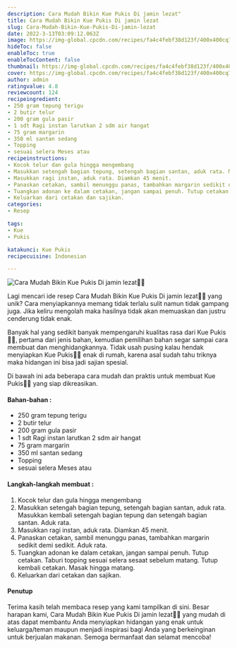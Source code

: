```yaml
---
description: Cara Mudah Bikin Kue Pukis Di jamin lezat"
title: Cara Mudah Bikin Kue Pukis Di jamin lezat
slug: Cara-Mudah-Bikin-Kue-Pukis-Di-jamin-lezat
date: 2022-3-13T03:09:12.063Z
image: https://img-global.cpcdn.com/recipes/fa4c4febf38d123f/400x400cq70/photo.jpg
hideToc: false
enableToc: true
enableTocContent: false
thumbnail: https://img-global.cpcdn.com/recipes/fa4c4febf38d123f/400x400cq70/photo.jpg
cover: https://img-global.cpcdn.com/recipes/fa4c4febf38d123f/400x400cq70/photo.jpg
author: admin
ratingvalue: 4.8
reviewcount: 124
recipeingredient:
- 250 gram tepung terigu
- 2 butir telur
- 200 gram gula pasir
- 1 sdt Ragi instan larutkan 2 sdm air hangat
- 75 gram margarin
- 350 ml santan sedang
- Topping
- sesuai selera Meses atau
recipeinstructions:
- Kocok telur dan gula hingga mengembang
- Masukkan setengah bagian tepung, setengah bagian santan, aduk rata. Masukkan kembali setengah bagian tepung dan setengah bagian santan. Aduk rata.
- Masukkan ragi instan, aduk rata. Diamkan 45 menit.
- Panaskan cetakan, sambil menunggu panas, tambahkan margarin sedikit demi sedikit. Aduk rata.
- Tuangkan adonan ke dalam cetakan, jangan sampai penuh. Tutup cetakan. Taburi topping sesuai selera sesaat sebelum matang. Tutup kembali cetakan. Masak hingga matang.
- Keluarkan dari cetakan dan sajikan.
categories:
- Resep

tags:
- Kue
- Pukis

katakunci: Kue Pukis
recipecuisine: Indonesian

---
```


![Cara Mudah Bikin Kue Pukis Di jamin lezat👩‍🍳](https://img-global.cpcdn.com/recipes/fa4c4febf38d123f/400x400cq70/photo.jpg)

Lagi mencari ide resep Cara Mudah Bikin Kue Pukis Di jamin lezat👩‍🍳 yang unik? Cara menyiapkannya memang tidak terlalu sulit namun tidak gampang juga. Jika keliru mengolah maka hasilnya tidak akan memuaskan dan justru cenderung tidak enak.

Banyak hal yang sedikit banyak mempengaruhi kualitas rasa dari Kue Pukis👩‍🍳, pertama dari jenis bahan, kemudian pemilihan bahan segar sampai cara membuat dan menghidangkannya. Tidak usah pusing kalau hendak menyiapkan Kue Pukis👩‍🍳 enak di rumah, karena asal sudah tahu triknya maka hidangan ini bisa jadi sajian spesial.

Di bawah ini ada beberapa cara mudah dan praktis untuk membuat Kue Pukis👩‍🍳 yang siap dikreasikan.

<!--inarticleads1-->

#### Bahan-bahan :

- 250 gram tepung terigu
- 2 butir telur
- 200 gram gula pasir
- 1 sdt Ragi instan larutkan 2 sdm air hangat
- 75 gram margarin
- 350 ml santan sedang
- Topping
- sesuai selera Meses atau

<!--inarticleads2-->

#### Langkah-langkah membuat :

1. Kocok telur dan gula hingga mengembang
1. Masukkan setengah bagian tepung, setengah bagian santan, aduk rata. Masukkan kembali setengah bagian tepung dan setengah bagian santan. Aduk rata.
1. Masukkan ragi instan, aduk rata. Diamkan 45 menit.
1. Panaskan cetakan, sambil menunggu panas, tambahkan margarin sedikit demi sedikit. Aduk rata.
1. Tuangkan adonan ke dalam cetakan, jangan sampai penuh. Tutup cetakan. Taburi topping sesuai selera sesaat sebelum matang. Tutup kembali cetakan. Masak hingga matang.
1. Keluarkan dari cetakan dan sajikan.

#### Penutup

Terima kasih telah membaca resep yang kami tampilkan di sini. Besar harapan kami, Cara Mudah Bikin Kue Pukis Di jamin lezat👩‍🍳 yang mudah di atas dapat membantu Anda menyiapkan hidangan yang enak untuk keluarga/teman maupun menjadi inspirasi bagi Anda yang berkeinginan untuk berjualan makanan. Semoga bermanfaat dan selamat mencoba!